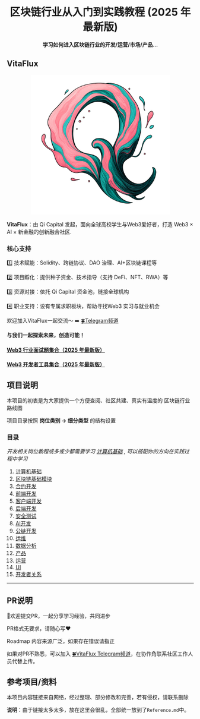 <h1 align="center"> 区块链行业从入门到实践教程 (2025 年 最新版) <br></h1>
<p align="center"><strong>学习如何进入区块链行业的开发/运营/市场/产品...</strong>
</p>

## VitaFlux

<div align=center><img src="./image/VitaFluxLogo.png" alt="VitaFlux" width="375" /></div>

**VitaFlux**：由 Qi Capital 发起，面向全球高校学生与Web3爱好者，打造 Web3 × AI × 新金融的创新融合社区.

### 核心支持

1️⃣ 技术赋能：Solidity、跨链协议、DAO 治理、AI+区块链课程等

2️⃣ 项目孵化：提供种子资金、技术指导（支持 DeFi、NFT、RWA）等

3️⃣ 资源对接：依托 Qi Capital 资金池，链接全球机构

4️⃣ 职业支持：设有专属求职板块，帮助寻找Web3 实习与就业机会

欢迎加入VitaFlux一起交流～ ➡️ [🍀Telegram频道](https://t.me/+l4rd2K2W1ONlODk9)

**与我们一起探索未来，创造可能！**

#### [Web3 行业面试题集合（2025 年最新版）](https://github.com/sevenflux/interview-web3-ai)

#### [Web3 开发者工具集合（2025 年最新版）](https://github.com/sevenflux/awesome-devtool)

## 项目说明

本项目的初衷是为大家提供一个方便查阅、社区共建、真实有温度的 区块链行业路线图

项目目录按照 **岗位类别 -> 细分类型** 的结构设置

### 目录

_开发相关岗位教程或多或少都需要学习 [计算机基础](./0.计算机基础.md) , 可以搭配你的方向在实践过程中学习_

1. [计算机基础](./0.计算机基础.md)
2. [区块链基础模块](./01.区块链基础模块.md)
3. [合约开发](./02.合约开发.md)
4. [前端开发](./03.前端开发.md)
5. [客户端开发](./04.客户端开发.md)
6. [后端开发](./04.客户端开发.md)
7. [安全测试](./06.安全测试.md)
8. [AI开发](./07.AI.md)
9. [公链开发](./08.公链开发.md)
10. [运维](./09.运维.md)
11. [数据分析](./10.数据分析.md)
12. [产品](./10.数据分析.md)
13. [运营](./12.运营.md)
14. [UI](./13.UI.md)
15. [开发者关系](./14.开发者关系.md)

---
## PR说明

👏欢迎提交PR，一起分享学习经验，共同进步

PR格式无要求，请随心写❤️

Roadmap  内容来源广泛，如果存在错误请指正

如果对PR不熟悉，可以加入 [🍀VitaFlux Telegram频道](https://t.me/+l4rd2K2W1ONlODk9)，在协作角联系社区工作人员代替上传。

## 参考项目/资料

本项目内容链接来自网络，经过整理、部分修改和完善，若有侵权，请联系删除

**说明**：由于链接太多太多，放在这里会很乱，全部统一放到了`Reference.md`中。